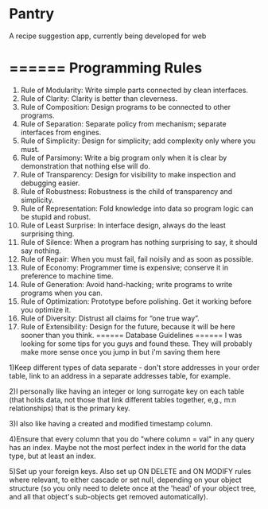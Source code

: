 Pantry
======
A recipe suggestion app, currently being developed for web 




======
Programming Rules
======
1. Rule of Modularity: Write simple parts connected by clean interfaces. 
2. Rule of Clarity: Clarity is better than cleverness. 
3. Rule of Composition: Design programs to be connected to other programs. 
4. Rule of Separation: Separate policy from mechanism; separate interfaces from engines. 
5. Rule of Simplicity: Design for simplicity; add complexity only where you must. 
6. Rule of Parsimony: Write a big program only when it is clear by demonstration that nothing else will do. 
7. Rule of Transparency: Design for visibility to make inspection and debugging easier. 
8. Rule of Robustness: Robustness is the child of transparency and simplicity. 
9. Rule of Representation: Fold knowledge into data so program logic can be stupid and robust. 
10. Rule of Least Surprise: In interface design, always do the least surprising thing.
11. Rule of Silence: When a program has nothing surprising to say, it should say nothing.
12. Rule of Repair: When you must fail, fail noisily and as soon as possible.
13. Rule of Economy: Programmer time is expensive; conserve it in preference to machine time. 
14. Rule of Generation: Avoid hand-hacking; write programs to write programs when you can. 
15. Rule of Optimization: Prototype before polishing. Get it working before you optimize it.
16. Rule of Diversity: Distrust all claims for “one true way”.
17. Rule of Extensibility: Design for the future, because it will be here sooner than you think.
======
Database Guidelines
======
I was looking for some tips for you guys and found these.
They will probably make more sense once you jump in but i'm saving them here

1)Keep different types of data separate - don't store addresses in your order table, 
link to an address in a separate addresses table, for example.

2)I personally like having an integer or long surrogate key on each table 
(that holds data, not those that link different tables together, e,g., m:n relationships) that is the primary key.

3)I also like having a created and modified timestamp column.

4)Ensure that every column that you do "where column = val" in any query has an index. 
Maybe not the most perfect index in the world for the data type, but at least an index.

5)Set up your foreign keys. Also set up ON DELETE and ON MODIFY rules where relevant, 
to either cascade or set null, depending on your object structure 
(so you only need to delete once at the 'head' of your object tree, 
and all that object's sub-objects get removed automatically).

